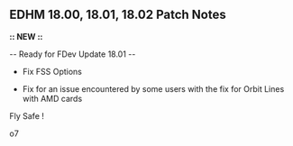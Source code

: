 ## EDHM 18.00, 18.01, 18.02 Patch Notes

**:: NEW ::**

-- Ready for FDev Update 18.01 --

- Fix FSS Options

- Fix for an issue encountered by some users with the fix for Orbit Lines with AMD cards


Fly Safe !

o7
